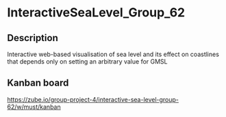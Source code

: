 # InteractiveSeaLevel_Group_62
## Description
Interactive web-based visualisation of sea level and its effect on coastlines that depends only on setting an arbitrary value for GMSL

## Kanban board

https://zube.io/group-project-4/interactive-sea-level-group-62/w/must/kanban
